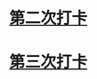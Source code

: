 # [第二次打卡](https://nbviewer.jupyter.org/github/Toplht/python-17-days/blob/master/%E6%95%B0%E6%8D%AE%E5%88%86%E6%9E%90%E5%85%A5%E9%97%A8/%E6%95%B0%E6%8D%AE%E6%B8%85%E6%B4%97%E5%8F%8A%E7%89%B9%E5%BE%81%E5%A4%84%E7%90%86.ipynb)
# [第三次打卡](https://nbviewer.jupyter.org/github/Toplht/python-17-days/blob/master/%E6%95%B0%E6%8D%AE%E5%88%86%E6%9E%90%E5%85%A5%E9%97%A8/%E6%95%B0%E6%8D%AE%E9%87%8D%E6%9E%84.ipynb)

